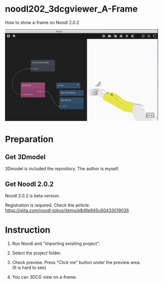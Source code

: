 # noodl202_3dcgviewer_A-Frame
How to show a-frame on Noodl 2.0.2

![overview](./pic_readme/overview_noodl202.jpg)

# Preparation

## Get 3Dmodel

3Dmodel is included the repository. The author is myself.  

## Get Noodl 2.0.2

Noodl 2.0.2 is beta version.  

Registration is required. Check the airticle.   
https://qiita.com/noodl-tokyo/items/e8d9e945c60433019026


# Instruction

1. Run Noodl and "importing exisiting project".  

2. Select the project folder.  

3. Check preview. Press "Click me" button under the preview area.  
(It is hard to see)  

4. You can 3DCG view on a-frame.